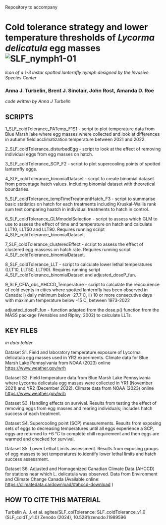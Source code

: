 Repository to accompany

# Cold tolerance strategy and lower temperature thresholds of *Lycorma delicatula* egg masses ![SLF_nymph1-01](https://github.com/agitea/SLF_coldTolerance/assets/73284944/c8b8e2ee-0240-401d-8511-497af8635027)

*Icon of a 1-3 instar spotted lanternfly nymph designed by the Invasive Species Center*

### Anna J. Turbelin, Brent J. Sinclair, John Rost, Amanda D. Roe


*code written by Anna J Turbelin*

## SCRIPTS

1_SLF_coldTolerance_PATemp_F1S1 - script to plot temperature data from Blue Marsh lake where egg masses where collected and look at differences in autumn field acclimatization temperature between 2021 and 2022.

2_SLF_coldTolerance_disturbedEgg - script to look at the effect of removing individual eggs from egg masses on hatch.

3_SLF_coldTolerance_SCP_F2 - script to plot supercooling points of spotted lanternfly eggs.

4_SLF_coldTolerance_binomialDataset - script to create binomial dataset from percentage hatch values. Including binomial dataset with theoretical boundaries.

5_SLF_coldTolerance_tempTimeTreatmentHatch_F3 - script to summarise basic statistics on hatch for each treatments including Kruskal-Wallis rank sum test comparing haatch in individual treatments to hatch in control.

6_SLF_coldTolerance_GLMmodelSelection - script to assess which GLM to use to assess the effect of time and temperature on hatch and calculate LLT10, LLT50 and LLT90. Requires running script 4_SLF_coldTolerance_binomialDataset.

7_SLF_coldTolerance_clusteredEffect - script to assess the effect of clustered egg massess on hatch rate. Requires running script 4_SLF_coldTolerance_binomialDataset.

8_SLF_coldTolerance_LLT - script to calculate lower lethal temperatures (LLT10, LLT50, LLT90). Requires running script 4_SLF_coldTolerance_binomialDataset and adjusted_doseP_fun.

9_SLF_CFIA_obs_AHCCD_Temperature - script to calculate the reoccurence of cold events in cities where spotted lanternfly has been observed in Canada: i) daily minimum below -27.7 C, ii) 10 or more consecutive days with maximum temperature below -15 C, between 1973-2022 

adjusted_doseP_fun - function adapted from the dose.p() function from the MASS package (Venables and Ripley, 2002) to calculate LLTs.

## KEY FILES
*in data folder*

Dataset S1. Field and laboratory temperature exposure of Lycorma delicatula egg masses used in YR2 experiments. Climate data for Blue Marsh Lake Pennsylvania from NOAA (2023) online https://www.weather.gov/wrh

Dataset S2. Field temperature data from Blue Marsh Lake Pennsylvania where Lycorma delicatula egg masses were collected in YR1 (November 2021) and YR2 (December 2022). Climate data from NOAA (2023) online https://www.weather.gov/wrh

Dataset S3. Handling effects on survival. Results from testing the effect of removing eggs from egg masses and rearing individuals; includes hatch success of each treatment.

Dataset S4. Supercooling point (SCP) measurements. Results from exposing sets of eggs to decreasing temperatures until all eggs experience a SCP, eggs are returned to +6 °C to complete chill requirement and then eggs are warmed and checked for survival. 

Dataset S5.  Lower Lethal Limits assessment. Results from exposing groups of egg masses to set temperatures to identify lower lethal limits and hatch success assessment. 

Dataset S6.  Adjusted and Homogenized Canadian Climate Data (AHCCD) for stations near which L. delicatula was observed. Data from Environment and Climate Change Canada (Available online: https://climatedata.ca/download/#ahccd-download )

## HOW TO CITE THIS MATERIAL
Turbelin A. J. et al.
agitea/SLF_colTolerance: SLF_coldTolerance_v1.0 (SLF_coldT_v1.0)
Zenodo (2024), 10.5281/zenodo.11989596
